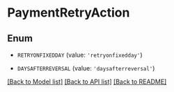 # PaymentRetryAction


## Enum

* `RETRYONFIXEDDAY` (value: `'retryonfixedday'`)

* `DAYSAFTERREVERSAL` (value: `'daysafterreversal'`)

[[Back to Model list]](../README.md#documentation-for-models) [[Back to API list]](../README.md#documentation-for-api-endpoints) [[Back to README]](../README.md)


